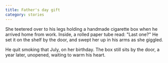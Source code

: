 ```yaml
---
title: Father's day gift
category: stories
---
```

She teetered over to his legs holding a handmade cigarette box when he arrived home from work. Inside, a rolled paper tube read: "Last one?"
He set it on the shelf by the door, and swept her up in his arms as she giggled.

He quit smoking that July, on her birthday.
The box still sits by the door, a year later, unopened, waiting to warm his heart.
